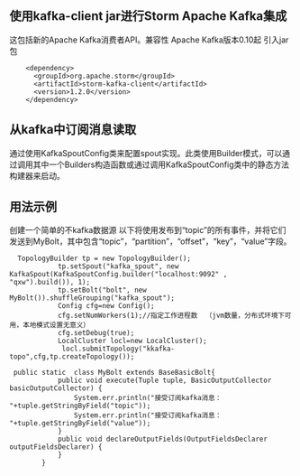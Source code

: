 ## 使用kafka-client jar进行Storm Apache Kafka集成
这包括新的Apache Kafka消费者API。兼容性 Apache Kafka版本0.10起
引入jar包
```
    <dependency>
      <groupId>org.apache.storm</groupId>
      <artifactId>storm-kafka-client</artifactId>
      <version>1.2.0</version>
    </dependency>
```

## 从kafka中订阅消息读取
通过使用KafkaSpoutConfig类来配置spout实现。此类使用Builder模式，可以通过调用其中一个Builders构造函数或通过调用KafkaSpoutConfig类中的静态方法构建器来启动。

## 用法示例
创建一个简单的不kafka数据源
以下将使用发布到“topic”的所有事件，并将它们发送到MyBolt，其中包含“topic”，“partition”，“offset”，“key”，“value”字段。

```
  TopologyBuilder tp = new TopologyBuilder();
            tp.setSpout("kafka_spout", new KafkaSpout(KafkaSpoutConfig.builder("localhost:9092" , "qxw").build()), 1);
            tp.setBolt("bolt", new MyBolt()).shuffleGrouping("kafka_spout");
            Config cfg=new Config();
            cfg.setNumWorkers(1);//指定工作进程数  （jvm数量，分布式环境下可用，本地模式设置无意义）
            cfg.setDebug(true);
            LocalCluster locl=new LocalCluster();
             locl.submitTopology("kkafka-topo",cfg,tp.createTopology());
```

```
 public static  class MyBolt extends BaseBasicBolt{
            public void execute(Tuple tuple, BasicOutputCollector basicOutputCollector) {
                System.err.println("接受订阅kafka消息：  "+tuple.getStringByField("topic"));
                System.err.println("接受订阅kafka消息：  "+tuple.getStringByField("value"));
            }
            public void declareOutputFields(OutputFieldsDeclarer outputFieldsDeclarer) {
            }
        }
```
